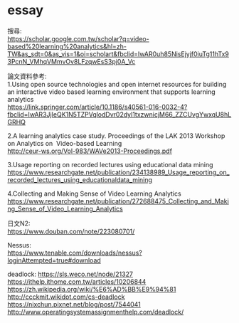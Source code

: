 # essay
搜尋:  
https://scholar.google.com.tw/scholar?q=video-based%20learning%20analytics&hl=zh-TW&as_sdt=0&as_vis=1&oi=scholart&fbclid=IwAR0uh85NisEjyjf0iuTg11hTx93PcnN_VMhqVMmvOv8LFzqwEsS3pj0A_Vc  

論文資料參考:  
1.Using open source technologies and open internet resources for building an interactive video based learning environment that supports learning analytics  
https://link.springer.com/article/10.1186/s40561-016-0032-4?fbclid=IwAR3JjIeQK1N5TZPVqlodDvr02dyl1txzwnicjM66_ZZCUvgYwxqU8hLGRHQ  

2.A learning analytics case study. Proceedings of the LAK 2013 Workshop on Analytics on  Video-based Learning  
http://ceur-ws.org/Vol-983/WAVe2013-Proceedings.pdf  

3.Usage reporting on recorded lectures using educational data mining  
https://www.researchgate.net/publication/234138989_Usage_reporting_on_recorded_lectures_using_educationaldata_mining

4.Collecting and Making Sense of Video Learning Analytics  
https://www.researchgate.net/publication/272688475_Collecting_and_Making_Sense_of_Video_Learning_Analytics  



日文N2:  
https://www.douban.com/note/223080701/
  
  Nessus:  
  https://www.tenable.com/downloads/nessus?loginAttempted=true#download
  
deadlock:
https://sls.weco.net/node/21327  
https://ithelp.ithome.com.tw/articles/10206844  
https://zh.wikipedia.org/wiki/%E6%AD%BB%E9%94%81  
http://ccckmit.wikidot.com/cs-deadlock  
https://nixchun.pixnet.net/blog/post/7544041  
http://www.operatingsystemassignmenthelp.com/deadlock/  


